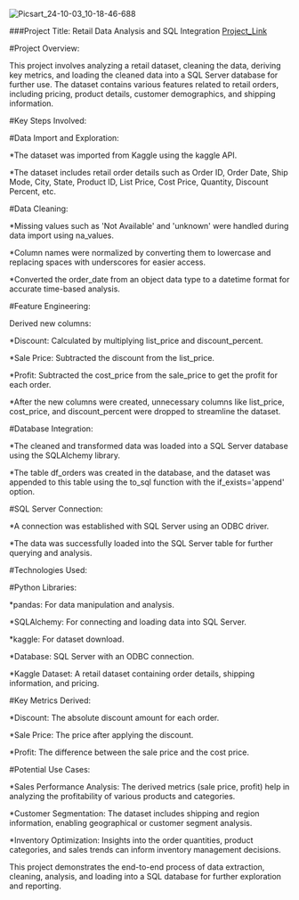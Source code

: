 ![Picsart_24-10-03_10-18-46-688](https://github.com/user-attachments/assets/6de17e1d-a7b6-497e-9a12-0d493a423db5)

###Project Title: Retail Data Analysis and SQL Integration
[Project_Link](https://github.com/manishrajdoot/Retail_Data_Analysis-and_SQL_Integration)



#Project Overview:

This project involves analyzing a retail dataset, cleaning the data, deriving key metrics, and loading the cleaned data into a SQL Server database for further use. The dataset contains various features related to retail orders, including pricing, product details, customer demographics, and shipping information.




#Key Steps Involved:


#Data Import and Exploration:

*The dataset was imported from Kaggle using the kaggle API.

*The dataset includes retail order details such as Order ID, Order Date, Ship Mode, City, State, Product ID, List Price, Cost Price, Quantity, Discount Percent, etc.


#Data Cleaning:

*Missing values such as 'Not Available' and 'unknown' were handled during data import using na_values.

*Column names were normalized by converting them to lowercase and replacing spaces with underscores for easier access.

*Converted the order_date from an object data type to a datetime format for accurate time-based analysis.


#Feature Engineering:

Derived new columns:


*Discount: Calculated by multiplying list_price and discount_percent.

*Sale Price: Subtracted the discount from the list_price.

*Profit: Subtracted the cost_price from the sale_price to get the profit for each order.

*After the new columns were created, unnecessary columns like list_price, cost_price, and discount_percent were dropped to streamline the dataset.


#Database Integration:

*The cleaned and transformed data was loaded into a SQL Server database using the SQLAlchemy library.

*The table df_orders was created in the database, and the dataset was appended to this table using the to_sql function with the if_exists='append' option.


#SQL Server Connection:

*A connection was established with SQL Server using an ODBC driver.

*The data was successfully loaded into the SQL Server table for further querying and analysis.


#Technologies Used:


#Python Libraries:


*pandas: For data manipulation and analysis.

*SQLAlchemy: For connecting and loading data into SQL Server.

*kaggle: For dataset download.

*Database: SQL Server with an ODBC connection.

*Kaggle Dataset: A retail dataset containing order details, shipping information, and pricing.



#Key Metrics Derived:


*Discount: The absolute discount amount for each order.

*Sale Price: The price after applying the discount.

*Profit: The difference between the sale price and the cost price.


#Potential Use Cases:


*Sales Performance Analysis: The derived metrics (sale price, profit) help in analyzing the profitability of various products and categories.

*Customer Segmentation: The dataset includes shipping and region information, enabling geographical or customer segment analysis.

*Inventory Optimization: Insights into the order quantities, product categories, and sales trends can inform inventory management decisions.



This project demonstrates the end-to-end process of data extraction, cleaning, analysis, and loading into a SQL database for further exploration and reporting.
